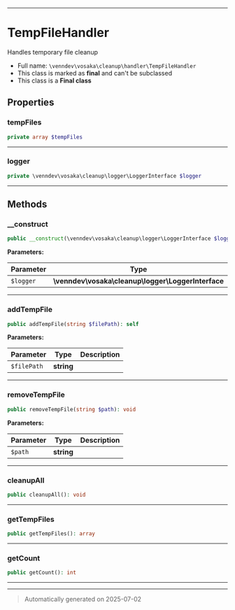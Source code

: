 ***

# TempFileHandler

Handles temporary file cleanup



* Full name: `\venndev\vosaka\cleanup\handler\TempFileHandler`
* This class is marked as **final** and can't be subclassed
* This class is a **Final class**



## Properties


### tempFiles



```php
private array $tempFiles
```






***

### logger



```php
private \venndev\vosaka\cleanup\logger\LoggerInterface $logger
```






***

## Methods


### __construct



```php
public __construct(\venndev\vosaka\cleanup\logger\LoggerInterface $logger): mixed
```








**Parameters:**

| Parameter | Type | Description |
|-----------|------|-------------|
| `$logger` | **\venndev\vosaka\cleanup\logger\LoggerInterface** |  |





***

### addTempFile



```php
public addTempFile(string $filePath): self
```








**Parameters:**

| Parameter | Type | Description |
|-----------|------|-------------|
| `$filePath` | **string** |  |





***

### removeTempFile



```php
public removeTempFile(string $path): void
```








**Parameters:**

| Parameter | Type | Description |
|-----------|------|-------------|
| `$path` | **string** |  |





***

### cleanupAll



```php
public cleanupAll(): void
```












***

### getTempFiles



```php
public getTempFiles(): array
```












***

### getCount



```php
public getCount(): int
```












***


***
> Automatically generated on 2025-07-02
